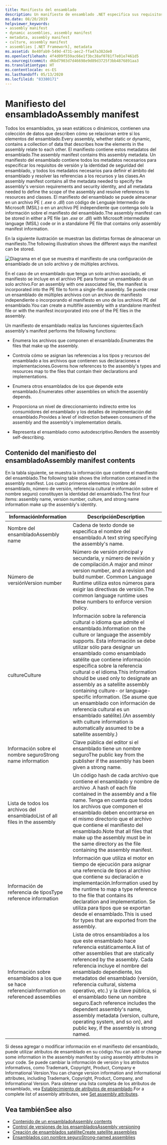 ```yaml
---
title: Manifiesto del ensamblado
description: Un manifiesto de ensamblado .NET especifica sus requisitos de versión, la identidad de seguridad y el ámbito del ensamblado y la información para resolver las referencias.
ms.date: 08/20/2019
helpviewer_keywords:
- assembly manifest
- dynamic assemblies, assembly manifest
- metadata, assembly manifest
- culture, assembly manifest
- assemblies [.NET Framework], metadata
ms.assetid: 8e40fab9-549d-4731-aec2-ffa47a382de0
ms.openlocfilehash: 4f4d09f559ac66e1f3bc38af0781f7e01e7461d5
ms.sourcegitcommit: d6bd7903d7d46698e9d89d3725f3bb4876891aa3
ms.translationtype: HT
ms.contentlocale: es-ES
ms.lasthandoff: 05/13/2020
ms.locfileid: "83380171"
---
```

# <a name="assembly-manifest"></a><span data-ttu-id="3a0da-103">Manifiesto del ensamblado</span><span class="sxs-lookup"><span data-stu-id="3a0da-103">Assembly manifest</span></span>
<span data-ttu-id="3a0da-104">Todos los ensamblados, ya sean estáticos o dinámicos, contienen una colección de datos que describen cómo se relacionan entre sí los elementos del ensamblado.</span><span class="sxs-lookup"><span data-stu-id="3a0da-104">Every assembly, whether static or dynamic, contains a collection of data that describes how the elements in the assembly relate to each other.</span></span> <span data-ttu-id="3a0da-105">El manifiesto contiene estos metadatos del ensamblado.</span><span class="sxs-lookup"><span data-stu-id="3a0da-105">The assembly manifest contains this assembly metadata.</span></span> <span data-ttu-id="3a0da-106">Un manifiesto del ensamblado contiene todos los metadatos necesarios para especificar los requisitos de versión y la identidad de seguridad del ensamblado, y todos los metadatos necesarios para definir el ámbito del ensamblado y resolver las referencias a los recursos y las clases.</span><span class="sxs-lookup"><span data-stu-id="3a0da-106">An assembly manifest contains all the metadata needed to specify the assembly's version requirements and security identity, and all metadata needed to define the scope of the assembly and resolve references to resources and classes.</span></span> <span data-ttu-id="3a0da-107">El manifiesto del ensamblado se puede almacenar en un archivo PE ( *.exe* o *.dll*) con código de Lenguaje Intermedio de Microsoft (MSIL) o en un archivo PE independiente que contenga solo la información sobre el manifiesto del ensamblado.</span><span class="sxs-lookup"><span data-stu-id="3a0da-107">The assembly manifest can be stored in either a PE file (an *.exe* or *.dll*) with Microsoft intermediate language (MSIL) code or in a standalone PE file that contains only assembly manifest information.</span></span>  
  
 <span data-ttu-id="3a0da-108">En la siguiente ilustración se muestran las distintas formas de almacenar un manifiesto.</span><span class="sxs-lookup"><span data-stu-id="3a0da-108">The following illustration shows the different ways the manifest can be stored.</span></span>  
  
 ![Diagrama en el que se muestra el manifiesto de una configuración de ensamblado de un solo archivo y de múltiples archivos.](./media/manifest/assembly-types-diagram.gif)  
  
 <span data-ttu-id="3a0da-110">En el caso de un ensamblado que tenga un solo archivo asociado, el manifiesto se incluye en el archivo PE para formar un ensamblado de un solo archivo.</span><span class="sxs-lookup"><span data-stu-id="3a0da-110">For an assembly with one associated file, the manifest is incorporated into the PE file to form a single-file assembly.</span></span> <span data-ttu-id="3a0da-111">Se puede crear un ensamblado de múltiples archivos con un archivo de manifiesto independiente o incorporando el manifiesto en uno de los archivos PE del ensamblado.</span><span class="sxs-lookup"><span data-stu-id="3a0da-111">You can create a multifile assembly with a standalone manifest file or with the manifest incorporated into one of the PE files in the assembly.</span></span>  
  
 <span data-ttu-id="3a0da-112">Un manifiesto de ensamblado realiza las funciones siguientes:</span><span class="sxs-lookup"><span data-stu-id="3a0da-112">Each assembly's manifest performs the following functions:</span></span>  
  
- <span data-ttu-id="3a0da-113">Enumera los archivos que componen el ensamblado.</span><span class="sxs-lookup"><span data-stu-id="3a0da-113">Enumerates the files that make up the assembly.</span></span>  
  
- <span data-ttu-id="3a0da-114">Controla cómo se asignan las referencias a los tipos y recursos del ensamblado a los archivos que contienen sus declaraciones e implementaciones.</span><span class="sxs-lookup"><span data-stu-id="3a0da-114">Governs how references to the assembly's types and resources map to the files that contain their declarations and implementations.</span></span>  
  
- <span data-ttu-id="3a0da-115">Enumera otros ensamblados de los que depende este ensamblado.</span><span class="sxs-lookup"><span data-stu-id="3a0da-115">Enumerates other assemblies on which the assembly depends.</span></span>  
  
- <span data-ttu-id="3a0da-116">Proporciona un nivel de direccionamiento indirecto entre los consumidores del ensamblado y los detalles de implementación del ensamblado.</span><span class="sxs-lookup"><span data-stu-id="3a0da-116">Provides a level of indirection between consumers of the assembly and the assembly's implementation details.</span></span>  
  
- <span data-ttu-id="3a0da-117">Representa el ensamblado como autodescriptivo.</span><span class="sxs-lookup"><span data-stu-id="3a0da-117">Renders the assembly self-describing.</span></span>  
  
## <a name="assembly-manifest-contents"></a><span data-ttu-id="3a0da-118">Contenido del manifiesto del ensamblado</span><span class="sxs-lookup"><span data-stu-id="3a0da-118">Assembly manifest contents</span></span>  
 <span data-ttu-id="3a0da-119">En la tabla siguiente, se muestra la información que contiene el manifiesto del ensamblado.</span><span class="sxs-lookup"><span data-stu-id="3a0da-119">The following table shows the information contained in the assembly manifest.</span></span> <span data-ttu-id="3a0da-120">Los cuatro primeros elementos (nombre del ensamblado, número de versión, referencia cultural e información sobre el nombre seguro) constituyen la identidad del ensamblado.</span><span class="sxs-lookup"><span data-stu-id="3a0da-120">The first four items: assembly name, version number, culture, and strong name information make up the assembly's identity.</span></span>  
  
|<span data-ttu-id="3a0da-121">Información</span><span class="sxs-lookup"><span data-stu-id="3a0da-121">Information</span></span>|<span data-ttu-id="3a0da-122">Descripción</span><span class="sxs-lookup"><span data-stu-id="3a0da-122">Description</span></span>|  
|-----------------|-----------------|  
|<span data-ttu-id="3a0da-123">Nombre del ensamblado</span><span class="sxs-lookup"><span data-stu-id="3a0da-123">Assembly name</span></span>|<span data-ttu-id="3a0da-124">Cadena de texto donde se especifica el nombre del ensamblado.</span><span class="sxs-lookup"><span data-stu-id="3a0da-124">A text string specifying the assembly's name.</span></span>|  
|<span data-ttu-id="3a0da-125">Número de versión</span><span class="sxs-lookup"><span data-stu-id="3a0da-125">Version number</span></span>|<span data-ttu-id="3a0da-126">Número de versión principal y secundaria, y número de revisión y de compilación.</span><span class="sxs-lookup"><span data-stu-id="3a0da-126">A major and minor version number, and a revision and build number.</span></span> <span data-ttu-id="3a0da-127">Common Language Runtime utiliza estos números para exigir las directivas de versión.</span><span class="sxs-lookup"><span data-stu-id="3a0da-127">The common language runtime uses these numbers to enforce version policy.</span></span>|  
|<span data-ttu-id="3a0da-128">culture</span><span class="sxs-lookup"><span data-stu-id="3a0da-128">Culture</span></span>|<span data-ttu-id="3a0da-129">Información sobre la referencia cultural o idioma que admite el ensamblado.</span><span class="sxs-lookup"><span data-stu-id="3a0da-129">Information on the culture or language the assembly supports.</span></span> <span data-ttu-id="3a0da-130">Esta información se debe utilizar sólo para designar un ensamblado como ensamblado satélite que contiene información específica sobre la referencia cultural o el idioma.</span><span class="sxs-lookup"><span data-stu-id="3a0da-130">This information should be used only to designate an assembly as a satellite assembly containing culture- or language-specific information.</span></span> <span data-ttu-id="3a0da-131">(Se asume que un ensamblado con información de referencia cultural es un ensamblado satélite).</span><span class="sxs-lookup"><span data-stu-id="3a0da-131">(An assembly with culture information is automatically assumed to be a satellite assembly.)</span></span>|  
|<span data-ttu-id="3a0da-132">Información sobre el nombre seguro</span><span class="sxs-lookup"><span data-stu-id="3a0da-132">Strong name information</span></span>|<span data-ttu-id="3a0da-133">Clave pública del editor si el ensamblado tiene un nombre seguro</span><span class="sxs-lookup"><span data-stu-id="3a0da-133">The public key from the publisher if the assembly has been given a strong name.</span></span>|  
|<span data-ttu-id="3a0da-134">Lista de todos los archivos del ensamblado</span><span class="sxs-lookup"><span data-stu-id="3a0da-134">List of all files in the assembly</span></span>|<span data-ttu-id="3a0da-135">Un código hash de cada archivo que contiene el ensamblado y nombre de archivo .</span><span class="sxs-lookup"><span data-stu-id="3a0da-135">A hash of each file contained in the assembly and a file name.</span></span> <span data-ttu-id="3a0da-136">Tenga en cuenta que todos los archivos que componen el ensamblado deben encontrarse en el mismo directorio que el archivo que contiene el manifiesto del ensamblado.</span><span class="sxs-lookup"><span data-stu-id="3a0da-136">Note that all files that make up the assembly must be in the same directory as the file containing the assembly manifest.</span></span>|  
|<span data-ttu-id="3a0da-137">Información de referencia de tipos</span><span class="sxs-lookup"><span data-stu-id="3a0da-137">Type reference information</span></span>|<span data-ttu-id="3a0da-138">Información que utiliza el motor en tiempo de ejecución para asignar una referencia de tipos al archivo que contiene su declaración e implementación.</span><span class="sxs-lookup"><span data-stu-id="3a0da-138">Information used by the runtime to map a type reference to the file that contains its declaration and implementation.</span></span> <span data-ttu-id="3a0da-139">Se utiliza para tipos que se exportan desde el ensamblado.</span><span class="sxs-lookup"><span data-stu-id="3a0da-139">This is used for types that are exported from the assembly.</span></span>|  
|<span data-ttu-id="3a0da-140">Información sobre ensamblados a los que se hace referencia</span><span class="sxs-lookup"><span data-stu-id="3a0da-140">Information on referenced assemblies</span></span>|<span data-ttu-id="3a0da-141">Lista de otros ensamblados a los que este ensamblado hace referencia estáticamente.</span><span class="sxs-lookup"><span data-stu-id="3a0da-141">A list of other assemblies that are statically referenced by the assembly.</span></span> <span data-ttu-id="3a0da-142">Cada referencia incluye el nombre del ensamblado dependiente, los metadatos del ensamblado (versión, referencia cultural, sistema operativo, etc.) y la clave pública, si el ensamblado tiene un nombre seguro.</span><span class="sxs-lookup"><span data-stu-id="3a0da-142">Each reference includes the dependent assembly's name, assembly metadata (version, culture, operating system, and so on), and public key, if the assembly is strong named.</span></span>|  
  
 <span data-ttu-id="3a0da-143">Si desea agregar o modificar información en el manifiesto del ensamblado, puede utilizar atributos de ensamblado en su código.</span><span class="sxs-lookup"><span data-stu-id="3a0da-143">You can add or change some information in the assembly manifest by using assembly attributes in your code.</span></span> <span data-ttu-id="3a0da-144">Se puede cambiar la información de versión y los atributos informativos, como Trademark, Copyright, Product, Company e Informational Version.</span><span class="sxs-lookup"><span data-stu-id="3a0da-144">You can change version information and informational attributes, including Trademark, Copyright, Product, Company, and Informational Version.</span></span> <span data-ttu-id="3a0da-145">Para obtener una lista completa de los atributos de ensamblado, vea [Establecimiento de atributos de ensamblado](set-attributes.md).</span><span class="sxs-lookup"><span data-stu-id="3a0da-145">For a complete list of assembly attributes, see [Set assembly attributes](set-attributes.md).</span></span>  
  
## <a name="see-also"></a><span data-ttu-id="3a0da-146">Vea también</span><span class="sxs-lookup"><span data-stu-id="3a0da-146">See also</span></span>

- [<span data-ttu-id="3a0da-147">Contenido de un ensamblado</span><span class="sxs-lookup"><span data-stu-id="3a0da-147">Assembly contents</span></span>](contents.md)
- [<span data-ttu-id="3a0da-148">Control de versiones de los ensamblados</span><span class="sxs-lookup"><span data-stu-id="3a0da-148">Assembly versioning</span></span>](versioning.md)
- [<span data-ttu-id="3a0da-149">Creación de ensamblados satélite</span><span class="sxs-lookup"><span data-stu-id="3a0da-149">Create satellite assemblies</span></span>](../../framework/resources/creating-satellite-assemblies-for-desktop-apps.md)
- [<span data-ttu-id="3a0da-150">Ensamblados con nombre seguro</span><span class="sxs-lookup"><span data-stu-id="3a0da-150">Strong-named assemblies</span></span>](strong-named.md)
